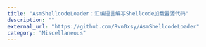 ```yaml
---
title: "AsmShellcodeLoader：汇编语言编写Shellcode加载器源代码"
description: ""
external_url: "https://github.com/Rvn0xsy/AsmShellcodeLoader"
category: "Miscellaneous"
---
```

